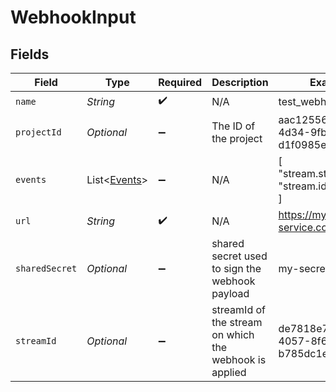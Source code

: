 # WebhookInput


## Fields

| Field                                                  | Type                                                   | Required                                               | Description                                            | Example                                                |
| ------------------------------------------------------ | ------------------------------------------------------ | ------------------------------------------------------ | ------------------------------------------------------ | ------------------------------------------------------ |
| `name`                                                 | *String*                                               | :heavy_check_mark:                                     | N/A                                                    | test_webhook                                           |
| `projectId`                                            | *Optional<String>*                                     | :heavy_minus_sign:                                     | The ID of the project                                  | aac12556-4d65-4d34-9fb6-d1f0985eb0a9                   |
| `events`                                               | List<[Events](../../models/components/Events.md)>      | :heavy_minus_sign:                                     | N/A                                                    | [<br/>"stream.started",<br/>"stream.idle"<br/>]        |
| `url`                                                  | *String*                                               | :heavy_check_mark:                                     | N/A                                                    | https://my-service.com/webhook                         |
| `sharedSecret`                                         | *Optional<String>*                                     | :heavy_minus_sign:                                     | shared secret used to sign the webhook payload         | my-secret                                              |
| `streamId`                                             | *Optional<String>*                                     | :heavy_minus_sign:                                     | streamId of the stream on which the webhook is applied | de7818e7-610a-4057-8f6f-b785dc1e6f88                   |